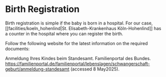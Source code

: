# Birth Registration

Birth registration is simple if the baby is born in a hospital. For our case, [[facilities/koeln_hohenlind|St. Elisabeth-Krankenhaus Köln-Hohenlind]] has a counter in the hospital where you can register the birth.

Follow the following website for the latest information on the required documents:

Anmeldung Ihres Kindes beim Standesamt. Familienportal des Bundes. https://familienportal.de/familienportal/lebenslagen/schwangerschaft-geburt/anmeldung-standesamt (accessed 8 May2025).
